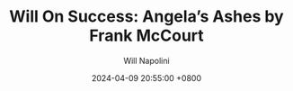 ---
title: "Will On Success: Angela’s Ashes by Frank McCourt"
author: Will Napolini
date: 2024-04-09 20:55:00 +0800
categories: [Mindset, Book-summaries]
tags:
  [
    angela's-ashes,
    frank-mccourt,
    memoir,
    irish-immigrant,
    poverty-struggles,
    limerick,
    childhood-memories,
    family-relationships,
    irish-american-experience,
    rags-to-riches,
    coming-of-age,
    hardships-and-triumphs,
    frank-mccourts-story,
    irish-literature,
    immigrant-life,
    survival-inspiration,
    poverty-and-perseverance
  ]
image: https://pbs.twimg.com/media/GO1a7EqWsAAmSJx?format=jpg&name=large
alt: "Will On Success: Angela’s Ashes by Frank McCourt"
fallback:
  - 
  # Replace with the URL of your backup image
  -
  # Replace with the URL of your backup image
---